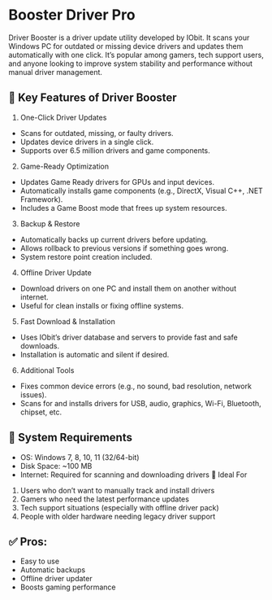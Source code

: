 # Booster Driver Pro
Driver Booster is a driver update utility developed by IObit. It scans your Windows PC for outdated or missing device drivers and updates them automatically with one click. It’s popular among gamers, tech support users, and anyone looking to improve system stability and performance without manual driver management.

## 🔷 Key Features of Driver Booster
1. One-Click Driver Updates
- Scans for outdated, missing, or faulty drivers.
- Updates device drivers in a single click.
- Supports over 6.5 million drivers and game components.
2. Game-Ready Optimization
- Updates Game Ready drivers for GPUs and input devices.
- Automatically installs game components (e.g., DirectX, Visual C++, .NET Framework).
- Includes a Game Boost mode that frees up system resources.
3. Backup & Restore
- Automatically backs up current drivers before updating.
- Allows rollback to previous versions if something goes wrong.
- System restore point creation included.
4. Offline Driver Update
- Download drivers on one PC and install them on another without internet.
- Useful for clean installs or fixing offline systems.
5. Fast Download & Installation
- Uses IObit’s driver database and servers to provide fast and safe downloads.
- Installation is automatic and silent if desired.
6. Additional Tools
- Fixes common device errors (e.g., no sound, bad resolution, network issues).
- Scans for and installs drivers for USB, audio, graphics, Wi-Fi, Bluetooth, chipset, etc.
## 🔷 System Requirements
- OS: Windows 7, 8, 10, 11 (32/64-bit)
- Disk Space: ~100 MB
- Internet: Required for scanning and downloading drivers
🔷 Ideal For
1. Users who don’t want to manually track and install drivers
2. Gamers who need the latest performance updates
3. Tech support situations (especially with offline driver pack)
4. People with older hardware needing legacy driver support
## ✅ Pros:
- Easy to use
- Automatic backups
- Offline driver updater
- Boosts gaming performance
